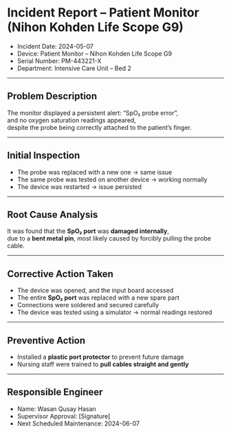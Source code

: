 # Incident Report – Patient Monitor (Nihon Kohden Life Scope G9)

- Incident Date: 2024-05-07  
- Device: Patient Monitor – Nihon Kohden Life Scope G9  
- Serial Number: PM-443221-X  
- Department: Intensive Care Unit – Bed 2

---

## Problem Description

The monitor displayed a persistent alert: “SpO₂ probe error”,  
and no oxygen saturation readings appeared,  
despite the probe being correctly attached to the patient’s finger.

---

## Initial Inspection

- The probe was replaced with a new one → same issue  
- The same probe was tested on another device → working normally  
- The device was restarted → issue persisted

---

## Root Cause Analysis

It was found that the **SpO₂ port** was **damaged internally**,  
due to a **bent metal pin**, most likely caused by forcibly pulling the probe cable.

---

## Corrective Action Taken

- The device was opened, and the input board accessed  
- The entire **SpO₂ port** was replaced with a new spare part  
- Connections were soldered and secured carefully  
- The device was tested using a simulator → normal readings restored

---

## Preventive Action

- Installed a **plastic port protector** to prevent future damage  
- Nursing staff were trained to **pull cables straight and gently**

---

## Responsible Engineer

- Name: Wasan Qusay Hasan  
- Supervisor Approval: [Signature]  
- Next Scheduled Maintenance: 2024-06-07
